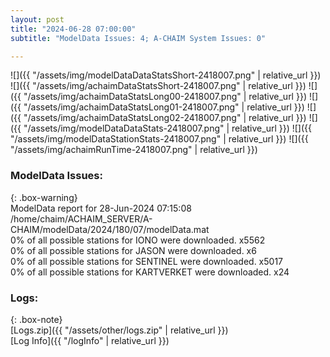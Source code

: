 ```yaml
---
layout: post
title: "2024-06-28 07:00:00"
subtitle: "ModelData Issues: 4; A-CHAIM System Issues: 0"

---
```


![]({{ "/assets/img/modelDataDataStatsShort-2418007.png" | relative_url }})
![]({{ "/assets/img/achaimDataStatsShort-2418007.png" | relative_url }})
![]({{ "/assets/img/achaimDataStatsLong00-2418007.png" | relative_url }})
![]({{ "/assets/img/achaimDataStatsLong01-2418007.png" | relative_url }})
![]({{ "/assets/img/achaimDataStatsLong02-2418007.png" | relative_url }})
![]({{ "/assets/img/modelDataDataStats-2418007.png" | relative_url }})
![]({{ "/assets/img/modelDataStationStats-2418007.png" | relative_url }})
![]({{ "/assets/img/achaimRunTime-2418007.png" | relative_url }})


### ModelData Issues:  
  
{: .box-warning}  
 ModelData report for 28-Jun-2024 07:15:08   
 /home/chaim/ACHAIM_SERVER/A-CHAIM/modelData/2024/180/07/modelData.mat   
 0% of all possible stations for IONO were downloaded. x5562   
 0% of all possible stations for JASON were downloaded. x6   
 0% of all possible stations for SENTINEL were downloaded. x5017   
 0% of all possible stations for KARTVERKET were downloaded. x24   
  


### Logs:  
  
{: .box-note}  
[Logs.zip]({{ "/assets/other/logs.zip" | relative_url }})  
[Log Info]({{ "/logInfo" | relative_url }})  
